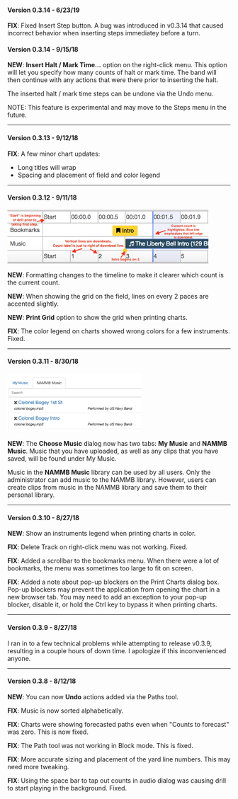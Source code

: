#### Version 0.3.14 - 6/23/19

**FIX**: Fixed Insert Step button. A bug was introduced in v0.3.14 that caused incorrect behavior when inserting steps immediatey before a turn.

#### Version 0.3.14 - 9/15/18

**NEW**: **Insert Halt / Mark Time...** option on the right-click menu. This option will let you specify how many counts of halt or mark time.  The band will then continue with any actions that were there prior to inserting the halt.

The inserted halt / mark time steps can be undone via the Undo menu.

NOTE: This feature is experimental and may move to the Steps menu in the future.

-------

#### Version 0.3.13 - 9/12/18

**FIX**: A few minor chart updates:

  * Long titles will wrap
  * Spacing and placement of field and color legend

-------

#### Version 0.3.12 - 9/11/18

<img src="./timeline-changes.png" width="90%" />

**NEW**: Formatting changes to the timeline to make it clearer which count is the current count.

**NEW**: When showing the grid on the field, lines on every 2 paces are accented slightly.

**NEW**: **Print Grid** option to show the grid when printing charts.

**FIX**: The color legend on charts showed wrong colors for a few instruments. Fixed.

-------

#### Version 0.3.11 - 8/30/18

<img src="./nammb-library-tabs.png" width="60%" />

**NEW**: The **Choose Music** dialog now has two tabs:  **My Music** and **NAMMB Music**.  Music that you have uploaded, as well as any clips that you have saved, will be found under My Music.  

Music in the **NAMMB Music** library can be used by all users.  Only the administrator can add music to the NAMMB library.  However, users can create clips from music in the NAMMB library and save them to their personal library.

-------

#### Version 0.3.10 - 8/27/18

**NEW**: Show an instruments legend when printing charts in color.

**FIX**: Delete Track on right-click menu was not working.  Fixed.

**FIX**: Added a scrollbar to the bookmarks menu.  When there were a lot of bookmarks, the menu was sometimes too large to fit on screen.

**FIX**: Added a note about pop-up blockers on the Print Charts dialog box.  Pop-up blockers may prevent the application from opening the chart in a new browser tab. You may need to add an exception to your pop-up blocker, disable it, or hold the Ctrl key to bypass it when printing charts.

-------

#### Version 0.3.9 - 8/27/18
I ran in to a few technical problems while attempting to release v0.3.9, resulting in a couple hours of down time.  I apologize if this inconvenienced anyone.

-------

#### Version 0.3.8 - 8/12/18

**NEW**: You can now **Undo** actions added via the Paths tool. 

**FIX**: Music is now sorted alphabetically.

**FIX**: Charts were showing forecasted paths even when "Counts to forecast" was zero.  This is now fixed.

**FIX**: The Path tool was not working in Block mode.  This is fixed.

**FIX**: More accurate sizing and placement of the yard line numbers.  This may need more tweaking.

**FIX**: Using the space bar to tap out counts in audio dialog was causing drill to start playing in the background.  Fixed.

